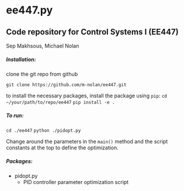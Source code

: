 # ee447.py
## Code repository for Control Systems I (EE447)
Sep Makhsous, Michael Nolan

##### Installation:

clone the git repo from github

`git clone https://github.com/m-nolan/ee447.git`

to install the necessary packages, install the package using `pip`:
`cd ~/your/path/to/repo/ee447`
`pip install -e .`

##### To run:
`cd ./ee447`
`python ./pidopt.py`

Change around the parameters in the `main()` method and the script constants at the top to define the optimization.

##### Packages:

- pidopt.py
    - PID controller parameter optimization script